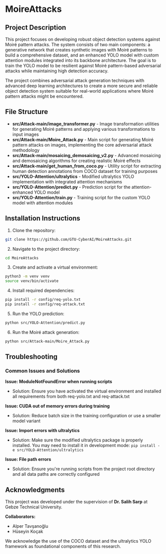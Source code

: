 # MoireAttacks

## Project Description

This project focuses on developing robust object detection systems against Moiré pattern attacks. The system consists of two main components: a generative network that creates synthetic images with Moiré patterns to build a comprehensive dataset, and an enhanced YOLO model with custom attention modules integrated into its backbone architecture. The goal is to train the YOLO model to be resilient against Moiré pattern-based adversarial attacks while maintaining high detection accuracy.

The project combines adversarial attack generation techniques with advanced deep learning architectures to create a more secure and reliable object detection system suitable for real-world applications where Moiré pattern attacks might be encountered.

## File Structure

- **src/Attack-main/image_transformer.py** - Image transformation utilities for generating Moiré patterns and applying various transformations to input images
- **src/Attack-main/Moire_Attack.py** - Main script for generating Moiré pattern attacks on images, implementing the core adversarial attack methodology
- **src/Attack-main/mosaicing_demosaicing_v2.py** - Advanced mosaicing and demosaicing algorithms for creating realistic Moiré effects
- **src/Attack-main/get_human_from_coco.py** - Utility script for extracting human detection annotations from COCO dataset for training purposes
- **src/YOLO-Attention/ultralytics** - Modified ultralytics YOLO implementation with integrated attention mechanisms
- **src/YOLO-Attention/predict.py** - Prediction script for the attention-enhanced YOLO model
- **src/YOLO-Attention/train.py** - Training script for the custom YOLO model with attention modules

## Installation Instructions

1. Clone the repository:
```bash
git clone https://github.com/GTU-CyberAI/MoireAttacks.git
```

2. Navigate to the project directory:
```bash
cd MoireAttacks
```

3. Create and activate a virtual environment:
```bash
python3 -m venv venv
source venv/bin/activate
```

4. Install required dependencies:
```bash
pip install -r config/req-yolo.txt
pip install -r config/req-attack.txt
```

5. Run the YOLO prediction:
```bash
python src/YOLO-Attention/predict.py
```

6. Run the Moiré attack generation:
```bash
python src/Attack-main/Moire_Attack.py
```

## Troubleshooting

### Common Issues and Solutions

**Issue: ModuleNotFoundError when running scripts**
- Solution: Ensure you have activated the virtual environment and installed all requirements from both req-yolo.txt and req-attack.txt

**Issue: CUDA out of memory errors during training**
- Solution: Reduce batch size in the training configuration or use a smaller model variant

**Issue: Import errors with ultralytics**
- Solution: Make sure the modified ultralytics package is properly installed. You may need to install it in development mode: `pip install -e src/YOLO-Attention/ultralytics`

**Issue: File path errors**
- Solution: Ensure you're running scripts from the project root directory and all data paths are correctly configured


## Acknowledgments

This project was developed under the supervision of **Dr. Salih Sarp** at Gebze Technical University.

**Collaborators:**
- Alper Tavşanoğlu
- Hüseyin Koçak

We acknowledge the use of the COCO dataset and the ultralytics YOLO framework as foundational components of this research.
